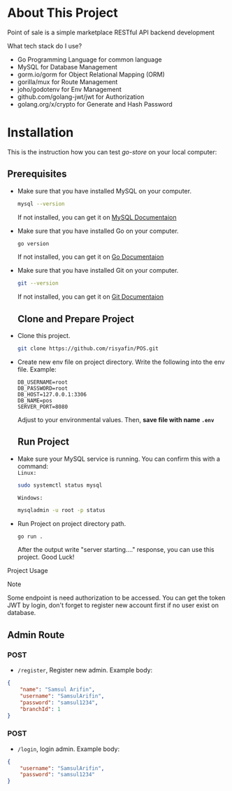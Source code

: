 # About This Project
Point of sale  is a simple marketplace RESTful API backend development

What tech stack do I use?

* Go Programming Language for common language
* MySQL for Database Management
* gorm.io/gorm for Object Relational Mapping (ORM)
* gorilla/mux for Route Management
* joho/godotenv for Env Management
* github.com/golang-jwt/jwt for Authorization
* golang.org/x/crypto for Generate and Hash Password

# Installation
This is the instruction how you can test _go-store_ on your local computer:
## Prerequisites
- Make sure that you have installed MySQL on your computer.
  ```sh
  mysql --version
  ``` 
  If not installed, you can get it on [MySQL Documentaion](https://dev.mysql.com/doc/mysql-installation-excerpt/8.0/en/)
- Make sure that you have installed Go on your computer.
  ```sh
  go version
  ```
  If not installed, you can get it on [Go Documentaion](https://go.dev/doc/install)
- Make sure that you have installed Git on your computer.
  ```sh
  git --version
  ```
  If not installed, you can get it on [Git Documentaion](https://git-scm.com/book/en/v2/Getting-Started-Installing-Git) <br />

  ## Clone and Prepare Project
- Clone this project.
  ```sh
  git clone https://github.com/risyafin/POS.git
  ```
- Create new env file on project directory. Write the following into the env file.
  Example:
  ```
  DB_USERNAME=root
  DB_PASSWORD=root
  DB_HOST=127.0.0.1:3306
  DB_NAME=pos
  SERVER_PORT=8080
  ```
  Adjust to your environmental values. Then, **save file with name ```.env```** <br />

  ## Run Project
- Make sure your MySQL service is running. You can confirm this with a command:<br />
```Linux:```
  ```sh
  sudo systemctl status mysql
  ```
  ```Windows:```
  ```sh
  mysqladmin -u root -p status
  ```
- Run Project on project directory path.
  ```sh
  go run .
  ```
  After the output write "server starting...." response, you can use this project. Good Luck! <br />

 Project Usage
> [!NOTE]
> Some endpoint is need authorization to be accessed. You can get the token JWT by login, don't forget to register new account first if no user exist on database.
## Admin Route
### POST
- ```/register```, Register new admin. Example body:
```json
{
	"name": "Samsul Arifin",
	"username": "SamsulArifin",
	"password": "samsul1234",
	"branchId": 1
}
```
### POST
- ```/login```, login admin. Example body:
```json
{
	"username": "SamsulArifin",
	"password": "samsul1234"
}
```
<!-- 

# Project Usage
> [!NOTE]
> Some endpoint is need authorization to be accessed. You can get the token JWT by login, don't forget to register new account first if no user exist on database.
## User Route
### GET
- ```/users/{id}```, Get user data by id user.
### POST
- ```/register```, Register new user. Example body:
```json
{
	"name": "Muhammad Arif Sulaksono",
	"username": "arif1234",
	"password": "Arif1234",
	"email": "arif@gmail.com",
	"phonenumber": 81234567890
}
```
> [!NOTE]
> Username only allowed alphabetic and numeric. Minimum length is 8 and maximum length is 50.<br />
> Password must have one numeric, lowercase, uppercase, and special character. Minimum length is 8 and maximum length is 30.
- ```/login```, Login user with _basic auth_ method.
### PUT
- ```/users/profile```, Update logined user account. Example body:
```json
{
	"name": "Muhammad Arif Sulaksono",
	"username": "arif4321",
	"email": "arif@gmail.com",
	"phonenumber": 81234567890
}
```
### PATCH
- ```/users/password```, Change password logined user . Example body:
```json
{
	"old_password": "Arif1234:",
  	"new_password": "Arif4231@"
}
```
> [!NOTE]
> Password must have one numeric, lowercase, uppercase, and special character. Minimum length is 8 and maximum length is 30.
### DELETE
- ```/users```, Delete logined user account. <br />

## SHIPPING ADDRESS
### GET
- ```/users/address```, Get all logined user's shipping address.
- ```/users/address/{id}```, Get logined user's shipping address by id.
### POST
- ```/users/address```, Create new shipping address, by default user id is logined user. Example body:
```json
{
	"recepient_name": "Arif",
	"Address": "Probolinggo",
	"phonenumber": "81234567890"
}
```
### PUT
- ```/users/address/{id}```, Update shipping address by id. Example body:
```json
{
	"recepient_name": "Arif",
	"Address": "Kraksaan",
	"phonenumber": "81987654320"
}
```
### DELETE
- ```/users/address/{id}```, Delete shipping address by id. <br />

## CATEGORY
### GET
- ```/categories```, Get all categories.
- ```/categories/{id}```, Get Category By id.
### POST
- ```/categories```, Create new category. Example body:
```json
{
  "name": "Computer & Laptop"
}
```
### PUT
- ```/categories/{id}```, Update category by id. Example body:
```json
{
  "name": "Computer & Laptop"
}
```
### DELETE
- ```/categories/{id}```, Delete category by id. <br />

## STORE
### GET
- ```/stores```, Get all stores.
- ```/stores/{id}```, Get store by id.
### POST
- ```/stores```, Create new store. Example body:
```json
{
	"name_store": "Arif Comp",
	"address": "Kraksaan, Kabupaten Probolinggo",
	"email": "arif.comp@gmail.com",
	"desc": "Kami menyediakan berbagai macam kartu perdana"
}
```
> [!NOTE]
> 1 user only has allowed to create 1 store.
### PUT
- ```/stores/{id}```, Update store by id. Example body:
```json
{
	"name_store": "Arif Comp",
	"address": "Kraksaan, Kabupaten Probolinggo",
	"email": "arif.comp@gmail.com",
	"desc": "Kami menyediakan berbagai macam kartu perdana"
}
```
### DELETE
- ```/stores/{id}```, Delete store by id. <br />

## PRODUCT
> [!NOTE]
> Seller side is on development, so this project is on buyer side. If you want to insert new product, please create the store and insert the store id manually.
### GET
- ```/products/search```, Get all product. at this endpoint, you can use some parameter for filtering and sorting.
  | Parameter | Description | Example |
  | --- | --- | --- |
  | Keyword | Filtering product by name of product | /products/search?keyword=laptop |
  | Status | Filtering product by status (sale or soldout) | /products/search?status=sale |
  | Sort By | Sorting product by name, stock, price, and sold product. By default sort by id | /products/search?sortBy=name |
  | Order | Ordering product by ascending or descanding. By default order is ascending | /products/search?order=DESC |
  | Minimum Price | Set the minimum price of product search | /products/search?minPrice=10000 |
  | Maximum Price | Set the maximum price of product search | /products/search?minPrice=10000000 |
  | Limit | Set limit of pagination. By default limit is 25 | /products/search?limit=10 |
  | Page | Set page of pagination. By defailt is 1 | /products/search?page=2 |
  | Category ID | Filtering product by Category ID | /products/search?categoryId=1 |
  | Store ID | Filtering product by Store ID | /products/search?storeId=1 |

  You also can combine the parameter with '&' as separator. Example: ```/products/search?keyword=laptop&sortBy=price```
- ```/products/{id}```, Get product by id.
### POST
- ```/products```, Create new product. Example body:
```json
{
	"name": "Lenovo G40-70",
	"stock": 50,
	"price": 7000000,
	"desc": "Spesifikasi: Intel i3 RAM 4GB HDD 500GB",
	"category_id": 1,
	"store_id": 1
}
```
### PUT
- ```/products/{id}```, Update product by id. Example body:
```json
{
	"name": "Lenovo G40-70",
	"stock": 50,
	"price": 7000000,
	"desc": "Spesifikasi: Intel i3 RAM 4GB HDD 500GB",
	"category_id": 1
}
```
- ```/products/{id}/restore```, Restore deleted product by id.
### DELETE
- ```/products/{id}/delete```, Soft delete product by id.
- ```/products/delete/{id}```, Hard delete product by id. <br />
## CART
### GET
- ```/carts```, Get all cart by logined user id.
- ```/carts/{id}```, Get cart by cart id.
### POST
- ```/carts```, Create new cart. Example body:
```json
{
	"product_id": 1,
	"qty": 10
}
```
> [!NOTE]
> If there same product id on cart user, it will suplement the quantity, else create new cart.
### PUT
- ```/carts/{id}```, Update cart by id. Example body:
```json
{
	"qty": 10
}
```
### DELETE
- ```/carts/{id}```, Delete cart by id. <br />
## TRANSACTION
### GET
- ```/transactions```, Get all logined user transaction.
- ```/transactions/{id}```, Get transaction by id.
### POST
- ```/transactions```, Create new transaction. Example body:
```json
{
    "shipping_address_id": 1,
    "items": [
        {
            "product_id": 1,
            "qty": 10
        },
        {
            "product_id": 2,
            "qty": 10
        }
    ]
}
```
<br />

# Contact Me
- [LinkedIn](https://www.linkedin.com/in/marifsulaksono/)
- [Instagram](https://www.instagram.com/marfs.2102) -->

